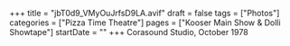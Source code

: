 +++
title = "jbT0d9_VMyOuJrfsD9LA.avif"
draft = false
tags = ["Photos"]
categories = ["Pizza Time Theatre"]
pages = ["Kooser Main Show & Dolli Showtape"]
startDate = ""
+++
Corasound Studio, October 1978
